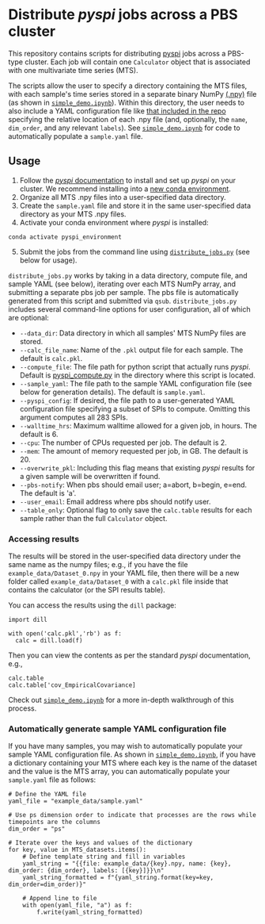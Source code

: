 # Distribute _pyspi_ jobs across a PBS cluster

This repository contains scripts for distributing [pyspi](https://github.com/DynamicsAndNeuralSystems/pyspi) jobs across a PBS-type cluster.
Each job will contain one `Calculator` object that is associated with one multivariate time series (MTS).

The scripts allow the user to specify a directory containing the MTS files, with each sample's time series stored in a separate binary NumPy [(.npy)](https://numpy.org/doc/stable/reference/generated/numpy.save.html) file (as shown in [`simple_demo.ipynb`](https://github.com/DynamicsAndNeuralSystems/pyspi-distribute/blob/main/simple_demo.ipynb)). Within this directory, the user needs to also include a YAML configuration file like [that included in the repo](https://github.com/DynamicsAndNeuralSystems/pyspi-distribute/blob/main/example/sample.yaml) specifying the relative location of each .npy file (and, optionally, the `name`, `dim_order`, and any relevant `labels`). See [`simple_demo.ipynb`](https://github.com/DynamicsAndNeuralSystems/pyspi-distribute/blob/main/simple_demo.ipynb) for code to automatically populate a `sample.yaml` file.


## Usage

1. Follow the [_pyspi_ documentation](https://time-series-features.gitbook.io/pyspi/) to install and set up _pyspi_ on your cluster. We recommend installing into a [new conda environment](https://time-series-features.gitbook.io/pyspi/installation/installing-pyspi#recommended-create-a-conda-environment).
2. Organize all MTS .npy files into a user-specified data directory. 
3. Create the `sample.yaml` file and store it in the same user-specified data directory as your MTS .npy files.
4. Activate your conda environment where _pyspi_ is installed:

```
conda activate pyspi_environment
```
5. Submit the jobs from the command line using [`distribute_jobs.py`](https://github.com/DynamicsAndNeuralSystems/pyspi-distribute/blob/main/distribute_jobs.py) (see below for usage).  

`distribute_jobs.py` works by taking in a data directory, compute file, and sample YAML (see below), iterating over each MTS NumPy array, and submitting a separate pbs job per sample. 
The pbs file is automatically generated from this script and submitted via `qsub`. 
`distribute_jobs.py` includes several command-line options for user configuration, all of which are optional:

* `--data_dir`: Data directory in which all samples' MTS NumPy files are stored.
* `--calc_file_name`: Name of the `.pkl` output file for each sample. The default is `calc.pkl`.
* `--compute_file`: The file path for python script that actually runs _pyspi_. Default is [pyspi_compute.py](https://github.com/DynamicsAndNeuralSystems/pyspi-distribute/blob/main/pyspi_compute.py) in the directory where this script is located.
* `--sample_yaml`: The file path to the sample YAML configuration file (see below for generation details). The default is `sample.yaml`.
* `--pyspi_config`: If desired, the file path to a user-generated YAML configuration file specifying a subset of SPIs to compute. Omitting this argument computes all 283 SPIs.
* `--walltime_hrs`: Maximum walltime allowed for a given job, in hours. The default is 6.
* `--cpu`: The number of CPUs requested per job. The default is 2.
* `--mem`: The amount of memory requested per job, in GB. The default is 20.
* `--overwrite_pkl`: Including this flag means that existing _pyspi_ results for a given sample will be overwritten if found.  
* `--pbs-notify`:  When pbs should email user; a=abort, b=begin, e=end. The default is 'a'.
* `--user_email`:  Email address where pbs should notify user.
* `--table_only`: Optional flag to only save the `calc.table` results for each sample rather than the full `Calculator` object.


### Accessing results 

The results will be stored in the user-specified data directory under the same name as the numpy files; e.g., if you have the file `example_data/Dataset_0.npy` in your YAML file, then there will be a new folder called `example_data/Dataset_0` with a `calc.pkl` file inside that contains the calculator (or the SPI results table).

You can access the results using the `dill` package:

```
import dill

with open('calc.pkl','rb') as f:
  calc = dill.load(f)
```

Then you can view the contents as per the standard _pyspi_ documentation, e.g.,
```
calc.table
calc.table['cov_EmpiricalCovariance]
```

Check out [`simple_demo.ipynb`](https://github.com/DynamicsAndNeuralSystems/pyspi-distribute/blob/main/simple_demo.ipynb) for a more in-depth walkthrough of this process.

### Automatically generate sample YAML configuration file

If you have many samples, you may wish to automatically populate your sample YAML configuration file. As shown in [`simple_demo.ipynb`](https://github.com/DynamicsAndNeuralSystems/pyspi-distribute/blob/main/simple_demo.ipynb), if you have a dictionary containing your MTS where each key is the name of the dataset and the value is the MTS array, you can automatically populate your `sample.yaml` file as follows:

```
# Define the YAML file
yaml_file = "example_data/sample.yaml"

# Use ps dimension order to indicate that processes are the rows while timepoints are the columns
dim_order = "ps"

# Iterate over the keys and values of the dictionary
for key, value in MTS_datasets.items():
    # Define template string and fill in variables
    yaml_string = "{{file: example_data/{key}.npy, name: {key}, dim_order: {dim_order}, labels: [{key}]}}\n"
    yaml_string_formatted = f"{yaml_string.format(key=key, dim_order=dim_order)}"

    # Append line to file
    with open(yaml_file, "a") as f:
        f.write(yaml_string_formatted)
```
